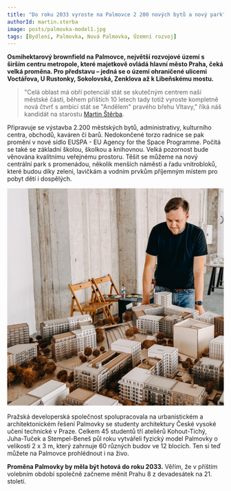 ```yaml
---
title: "Do roku 2033 vyroste na Palmovce 2 200 nových bytů a nový park"
authorId: martin.sterba
image: posts/palmovka-model1.jpg
tags: [Bydlení, Palmovka, Nová Palmovka, Územní rozvoj]
---
```


**Osmihektarový brownfield na Palmovce, největší rozvojové území s širším centru metropole, které majetkově ovládá hlavní město Praha, čeká velká proměna. Pro představu – jedná se o území ohraničené ulicemi Voctářova, U Rustonky, Sokolovská, Zenklova až k Libeňskému mostu.**

>"Celá oblast má obří potenciál stát se skutečným centrem naší městské části, během příštích 10 letech tady totiž vyroste kompletně nová čtvrť s ambicí stát se "Andělem" pravého břehu Vltavy," říká náš kandidát na starostu [Martin Štěrba](https://praha8.pirati.cz/lide/martin-sterba.html).

Připravuje se výstavba 2.200 městských bytů, administrativy, kulturního centra, obchodů, kaváren či barů. Nedokončené torzo radnice se pak promění v nové sídlo EUSPA - EU Agency for the Space Programme. Počítá se také se základní školou, školkou a knihovnou. Velká pozornost bude věnována kvalitnímu veřejnému prostoru. Těšit se můžeme na nový centrální park s promenádou, několik menších náměstí a řadu vnitrobloků, které budou díky zeleni, lavičkám a vodním prvkům příjemným místem pro pobyt dětí i dospělých.

![Model Palmovky](/assets/img/posts/palmovka-model2.jpg)

Pražská developerská společnost spolupracovala na urbanistickém a architektonickém řešení Palmovky se studenty architektury České vysoké učení technické v Praze. Celkem 45 studentů tří ateliérů Kohout-Tichý, Juha-Tuček a Stempel-Beneš půl roku vytvářeli fyzický model Palmovky o velikosti 2 x 3 m, který zahrnuje 60 různých budov ve 12 blocích. Ten si teď můžete na Palmovce prohlédnout i na živo.

**Proměna Palmovky by měla být hotová do roku 2033.** Věřím, že v příštím volebním období společně začneme měnit Prahu 8 z devadesátek na 21. století.
